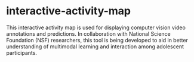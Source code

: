 # interactive-activity-map
This interactive activity map is used for displaying computer vision video annotations and predictions.  In collaboration with National Science Foundation (NSF) researchers, this tool is being developed to aid in better understanding of multimodal learning and interaction among adolescent participants. 
